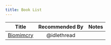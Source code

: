 ```yaml
---
title: Book List
---
```


|Title|Recommended By|Notes|
|:--:|:--:|:--:|
|[Biomimcry](https://www.amazon.in/Biomimicry-Innovation-Inspired-Janine-Benyus/dp/0060533226)|@idlethread||
